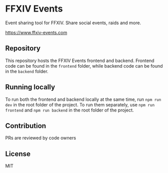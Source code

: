 # FFXIV Events

Event sharing tool for FFXIV. Share social events, raids and more.

https://www.ffxiv-events.com

## Repository

This repository hosts the FFXIV Events frontend and backend. Frontend code can be found in the ```frontend``` folder, while backend code can be found in the ```backend``` folder.

## Running locally

To run both the frontend and backend locally at the same time, run ```npm run dev``` in the root folder of the project.
To run them separately, use ```npm run frontend``` and ```npm run backend``` in the root folder of the project.

## Contribution

PRs are reviewed by code owners

## License

MIT
